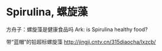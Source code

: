 # Spirulina, 螺旋藻
方舟子：螺旋藻是健康食品吗
Ark: is Spirulina healthy food?

带“蓝帽”的铅超标螺旋藻
http://jingji.cntv.cn/315diaocha/lxzcb/
